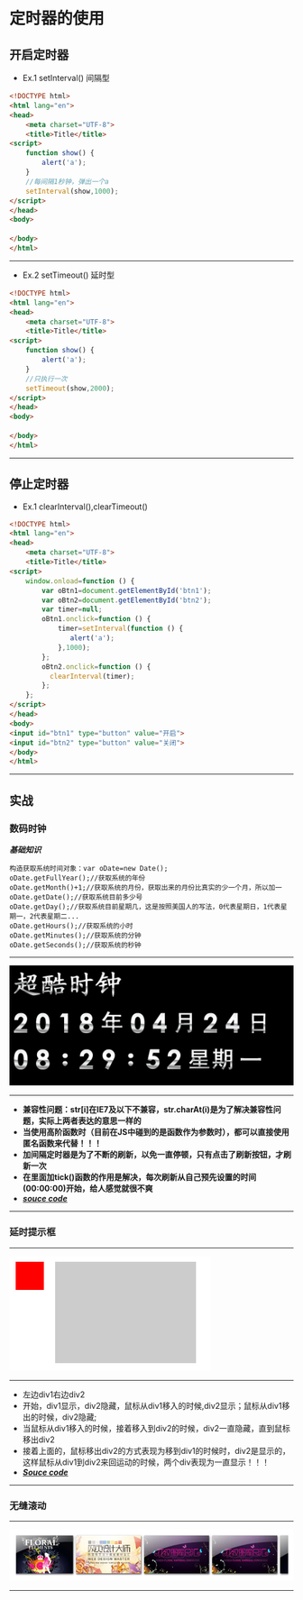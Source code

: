 # 定时器的使用



## 开启定时器
* Ex.1 setInterval() 间隔型
```html
<!DOCTYPE html>
<html lang="en">
<head>
    <meta charset="UTF-8">
    <title>Title</title>
<script>
    function show() {
        alert('a');
    }
    //每间隔1秒钟，弹出一个a
    setInterval(show,1000);
</script>
</head>
<body>

</body>
</html>
```

***
* Ex.2 setTimeout() 延时型
```html
<!DOCTYPE html>
<html lang="en">
<head>
    <meta charset="UTF-8">
    <title>Title</title>
<script>
    function show() {
        alert('a');
    }
    //只执行一次
    setTimeout(show,2000);
</script>
</head>
<body>

</body>
</html>
```

***
## 停止定时器
* Ex.1 clearInterval(),clearTimeout()
```html
<!DOCTYPE html>
<html lang="en">
<head>
    <meta charset="UTF-8">
    <title>Title</title>
<script>
    window.onload=function () {
        var oBtn1=document.getElementById('btn1');
        var oBtn2=document.getElementById('btn2');
        var timer=null;
        oBtn1.onclick=function () {
            timer=setInterval(function () {
               alert('a');
            },1000);
        };
        oBtn2.onclick=function () {
          clearInterval(timer);  
        };
    };
</script>
</head>
<body>
<input id="btn1" type="button" value="开启">
<input id="btn2" type="button" value="关闭">
</body>
</html>
```

***
## 实战
### 数码时钟
***基础知识***
```
构造获取系统时间对象：var oDate=new Date();
oDate.getFullYear();//获取系统的年份
oDate.getMonth()+1;//获取系统的月份，获取出来的月份比真实的少一个月，所以加一
oDate.getDate();//获取系统目前多少号
oDate.getDay();//获取系统目前星期几，这是按照美国人的写法，0代表星期日，1代表星期一，2代表星期二...
oDate.getHours();//获取系统的小时
oDate.getMinutes();//获取系统的分钟
oDate.getSeconds();//获取系统的秒钟
```

***
![数码时钟最终效果图](https://github.com/Harrdy2018/JavaScript/blob/master/Digital%20Clock/DC_result.png)
***

* **兼容性问题：str[i]在IE7及以下不兼容，str.charAt(i)是为了解决兼容性问题，实际上两者表达的意思一样的**
* **当使用高阶函数时（目前在JS中碰到的是函数作为参数时），都可以直接使用匿名函数来代替！！！**
* **加间隔定时器是为了不断的刷新，以免一直停顿，只有点击了刷新按钮，才刷新一次**
* **在里面加tick()函数的作用是解决，每次刷新从自己预先设置的时间(00:00:00)开始，给人感觉就很不爽**
* ***[souce code](https://github.com/Harrdy2018/JavaScript/tree/master/Digital%20Clock)***

***
### 延时提示框
***
![text 延时提示框效果图](https://github.com/Harrdy2018/JavaScript/blob/master/%E5%BB%B6%E6%97%B6%E6%8F%90%E7%A4%BA%E6%A1%86.bmp)
***
* 左边div1右边div2
* 开始，div1显示，div2隐藏，鼠标从div1移入的时候,div2显示；鼠标从div1移出的时候，div2隐藏;
* 当鼠标从div1移入的时候，接着移入到div2的时候，div2一直隐藏，直到鼠标移出div2
* 接着上面的，鼠标移出div2的方式表现为移到div1的时候时，div2是显示的，这样鼠标从div1到div2来回运动的时候，两个div表现为一直显示！！！
* ***[Souce code](https://github.com/Harrdy2018/JavaScript/blob/master/%E5%BB%B6%E6%97%B6%E6%8F%90%E7%A4%BA%E6%A1%86.html)***

***
### 无缝滚动
***
![text 无缝滚动效果图](https://github.com/Harrdy2018/JavaScript/blob/master/%E6%97%A0%E7%BC%9D%E6%BB%9A%E5%8A%A8%E6%95%88%E6%9E%9C%E5%9B%BE.png)
***
